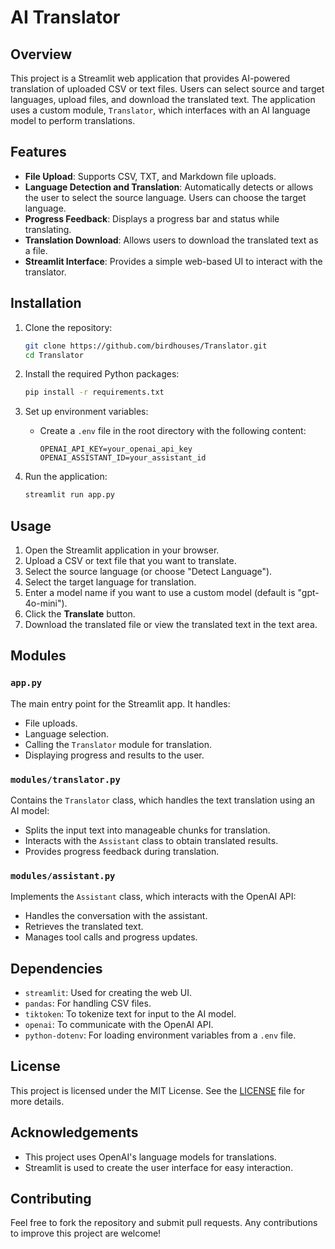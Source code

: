 # AI Translator

## Overview

This project is a Streamlit web application that provides AI-powered translation of uploaded CSV or text files. Users can select source and target languages, upload files, and download the translated text. The application uses a custom module, `Translator`, which interfaces with an AI language model to perform translations.

## Features

- **File Upload**: Supports CSV, TXT, and Markdown file uploads.
- **Language Detection and Translation**: Automatically detects or allows the user to select the source language. Users can choose the target language.
- **Progress Feedback**: Displays a progress bar and status while translating.
- **Translation Download**: Allows users to download the translated text as a file.
- **Streamlit Interface**: Provides a simple web-based UI to interact with the translator.

## Installation

1. Clone the repository:

   ```sh
   git clone https://github.com/birdhouses/Translator.git
   cd Translator
   ```

2. Install the required Python packages:

   ```sh
   pip install -r requirements.txt
   ```

3. Set up environment variables:

   - Create a `.env` file in the root directory with the following content:

     ```
     OPENAI_API_KEY=your_openai_api_key
     OPENAI_ASSISTANT_ID=your_assistant_id
     ```

4. Run the application:

   ```sh
   streamlit run app.py
   ```

## Usage

1. Open the Streamlit application in your browser.
2. Upload a CSV or text file that you want to translate.
3. Select the source language (or choose "Detect Language").
4. Select the target language for translation.
5. Enter a model name if you want to use a custom model (default is "gpt-4o-mini").
6. Click the **Translate** button.
7. Download the translated file or view the translated text in the text area.

## Modules

### `app.py`

The main entry point for the Streamlit app. It handles:

- File uploads.
- Language selection.
- Calling the `Translator` module for translation.
- Displaying progress and results to the user.

### `modules/translator.py`

Contains the `Translator` class, which handles the text translation using an AI model:

- Splits the input text into manageable chunks for translation.
- Interacts with the `Assistant` class to obtain translated results.
- Provides progress feedback during translation.

### `modules/assistant.py`

Implements the `Assistant` class, which interacts with the OpenAI API:

- Handles the conversation with the assistant.
- Retrieves the translated text.
- Manages tool calls and progress updates.

## Dependencies

- `streamlit`: Used for creating the web UI.
- `pandas`: For handling CSV files.
- `tiktoken`: To tokenize text for input to the AI model.
- `openai`: To communicate with the OpenAI API.
- `python-dotenv`: For loading environment variables from a `.env` file.

## License

This project is licensed under the MIT License. See the [LICENSE](LICENSE) file for more details.

## Acknowledgements

- This project uses OpenAI's language models for translations.
- Streamlit is used to create the user interface for easy interaction.

## Contributing

Feel free to fork the repository and submit pull requests. Any contributions to improve this project are welcome!